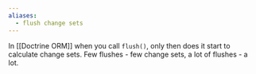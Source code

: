 ```yaml
---
aliases:
  - flush change sets
---
```

In [[Doctrine ORM]] when you call `flush()`, only then does it start to calculate change sets. Few flushes - few change sets, a lot of flushes - a lot.

